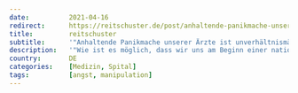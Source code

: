 ```yaml
---
date:          2021-04-16
redirect:      https://reitschuster.de/post/anhaltende-panikmache-unserer-aerzte-ist-unverhaeltnismaessig-und-verantwortungslos/
title:         reitschuster
subtitle:      '"Anhaltende Panikmache unserer Ärzte ist unverhältnismäßig und verantwortungslos"'
description:   '"Wie ist es möglich, dass wir uns am Beginn einer nationalen Katastrophe befinden, in wenigen Wochen eine Überschwemmung mit Covid-Patienten droht, das gesamte medizinische Personal aber im Vorfeld in die kollektive Erschöpfung getrieben wird?" Eine Intensiv-Krankenschwester packt aus – und klagt an.'
country:       DE
categories:    [Medizin, Spital]
tags:          [angst, manipulation]
---
```

